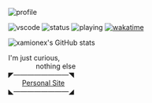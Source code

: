 ![profile](https://discord.c99.nl/widget/theme-3/139095725110722560.png)

![vscode](https://dev.discordprofiles.me/badge/vscode/139095725110722560)
![status](https://dev.discordprofiles.me/badge/status/139095725110722560?simple=true)
![playing](https://dev.discordprofiles.me/badge/playing/139095725110722560)
[![wakatime](https://wakatime.com/badge/user/6fd038ee-1943-42ab-a1b5-2179f8846e21.svg)](https://wakatime.com/@6fd038ee-1943-42ab-a1b5-2179f8846e21)

![xamionex's GitHub stats](https://github-readme-stats.vercel.app/api?username=xamionex&count_private=true&show_icons=true&theme=midnight-purple)

I'm just curious,<br/>
    nothing else<br/>
◤————————◥<br/>
  [Personal Site](https://petar.tk)<br/>
◣————————◢
